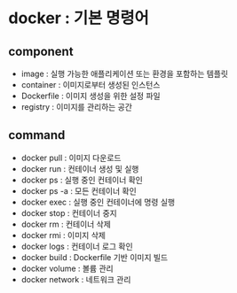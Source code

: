# docker : 기본 명령어

## component
 
- image : 실행 가능한 애플리케이션 또는 환경을 포함하는 템플릿
- container : 이미지로부터 생성된 인스턴스
- Dockerfile : 이미지 생성을 위한 설정 파일
- registry : 이미지를 관리하는 공간

## command

- docker pull : 이미지 다운로드
- docker run : 컨테이너 생성 및 실행
- docker ps : 실행 중인 컨테이너 확인
- docker ps -a : 모든 컨테이너 확인
- docker exec : 실행 중인 컨테이너에 명령 실행
- docker stop : 컨테이너 중지
- docker rm : 컨테이너 삭제
- docker rmi : 이미지 삭제
- docker logs : 컨테이너 로그 확인
- docker build : Dockerfile 기반 이미지 빌드
- docker volume : 볼륨 관리
- docker network : 네트워크 관리